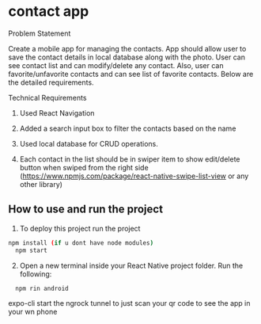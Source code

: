 
# contact app

Problem Statement

Create a mobile app for managing the contacts. App should allow user to save the contact details in local database along with the photo. User can see contact list and can modify/delete any contact. Also, user can favorite/unfavorite contacts and can see list of favorite contacts. Below are the detailed requirements.

Technical Requirements

1. Used React Navigation

2. Added a search input box to filter the contacts based on the name

3. Used local database for CRUD operations.

4. Each contact in the list should be in swiper item to show edit/delete button when swiped from the right side (https://www.npmjs.com/package/react-native-swipe-list-view or any other library)


## How to use and run the project

1. To deploy this project run the project

```bash
npm install (if u dont have node modules)
  npm start
```

2. Open a new terminal inside your React Native project folder. Run the following:
```bash
  npm rin android
```


expo-cli start the ngrock tunnel to just scan your qr code to see the app in your wn phone